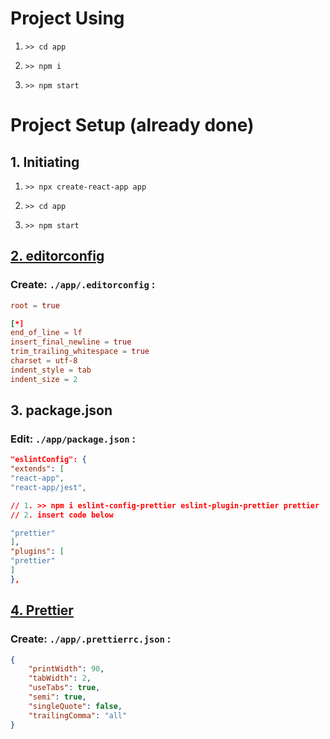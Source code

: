 # Project Using

1. `>> cd app`

2. `>> npm i`

3. `>> npm start`

# Project Setup (already done)

## 1. Initiating

1. `>> npx create-react-app app`

2. `>> cd app`

3. `>> npm start`

## [2. editorconfig](https://editorconfig.org/)

### Create: `./app/.editorconfig` :

```conf
root = true

[*]
end_of_line = lf
insert_final_newline = true
trim_trailing_whitespace = true
charset = utf-8
indent_style = tab
indent_size = 2
```

## 3. package.json

### Edit: `./app/package.json` :

```json
"eslintConfig": {
"extends": [
"react-app",
"react-app/jest",

// 1. >> npm i eslint-config-prettier eslint-plugin-prettier prettier
// 2. insert code below

"prettier"
],
"plugins": [
"prettier"
]
},
```

## [4. Prettier](https://prettier.io/docs/en/options)

### Create: `./app/.prettierrc.json` :

```json
{
	"printWidth": 90,
	"tabWidth": 2,
	"useTabs": true,
	"semi": true,
	"singleQuote": false,
	"trailingComma": "all"
}
```

<!-- # Making project template. -->
